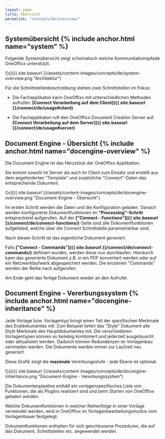 ```yaml
---
layout: page
title: Übersicht
permalink: "concepts/de/overview/"
---
```


## Systemübersicht {% include anchor.html name="system" %}

Folgende Systemübersicht zeigt schematisch welche Kommunikationspfade OneOffixx unterstützt. 

![x]({{ site.baseurl }}/assets/content-images/concepts/de/system-overview.png "Architektur")

Für die Schnittstellenbeschreibung stehen zwei Schnittstellen im Fokus:

* Die Fachapplikaton kann OneOffixx mit unterschiedlichen Methoden aufrufen: __[Connect Verarbeitung auf dem Client]({{ site.baseurl }}/connect/de/usage#client)__

* Die Fachapplikaton ruft den OneOffixx Document Creation Server auf: __[Connect Verarbeitung auf dem Server]({{ site.baseurl }}/connect/de/usage#server)__

## Document Engine - Übersicht {% include anchor.html name="docengine-overview" %}

Die Document Engine ist das Herzstück der OneOffixx Applikation. 

Sie kommt sowohl im Server als auch im Client zum Einsatz und erstellt aus dem angeforderten "Template" und zusätzliche "Connect"-Daten das entsprechende Dokument.

![x]({{ site.baseurl }}/assets/content-images/concepts/de/docengine-overview.png "Document-Engine - Übersicht")

Im ersten Schritt werden die Daten und die Konfiguration geladen. Danach werden konfigurierte Dokumentfunktionen im __"Processing"-Schritt__ entsprechend aufgerufen. 
Auf der __["Connect - Functions"]({{ site.baseurl }}/connect/de/connect-functions/)__-Seite sind alle Dokumentfunktionen aufgelisted, welche über die Connect Schnittstelle parametrierbar sind.

Nach diesen Schritt ist das eigentliche Dokument generiert. 

Falls __["Connect - Commands"]({{ site.baseurl }}/connect/de/connect-commands/)__ definiert wurden, werden diese nun durchlaufen. Hierdurch kann das generierte Dokument z.B. in ein PDF konvertiert werden oder auf ein Netzwerklaufwerk abgespeichert werden. Die einzelnen "Commands" werden der Reihe nach aufgerufen.

Am Ende geht das fertige Dokument wieder an den Aufrufer.

## Document Engine - Vererbungssystem {% include anchor.html name="docengine-inheritance" %}

Jede Vorlage bzw. Vorlagentyp bringt einen Teil der spezifischen Merkmale des Enddokumentes mit. Zum Beispiel liefert das "Style" Dokument alle Style Merkmale des Hauptdokumentes mit. Die verschiedenen Vorlagentypen können so beliebig kombiniert und jederzeit ausgetauscht oder aktualisiert werden. Dadurch können Redundanzen im Vorlagenbau vermieden werden. Die Dokumente werden immer zur Laufzeit neu generiert.

Diese Grafik zeigt die __maximale__ Vererbungsstufe - jede Ebene ist optional.

![x]({{ site.baseurl }}/assets/content-images/concepts/de/docengine-inheritance.png "Document-Engine - Vererbungssystem")

Die Dokumentenpipeline enthält ein vorlagenspezifisches Liste von Funktionen, die als PlugIns realisiert sind und beim Starten von OneOffixx geladen werden. 

Welche Dokumentfunktionen in welcher Reihenfolge in einer Vorlage verwendet werden, wird in OneOffixx im Vorlagenbearbeitungsmodus vom Vorlagenbauer festgelegt. 

Dokumentfunktionen enthalten für sich geschlossene Prozeduren, die auf das Dokument, Schnittstellen etc. angewendet werden.
